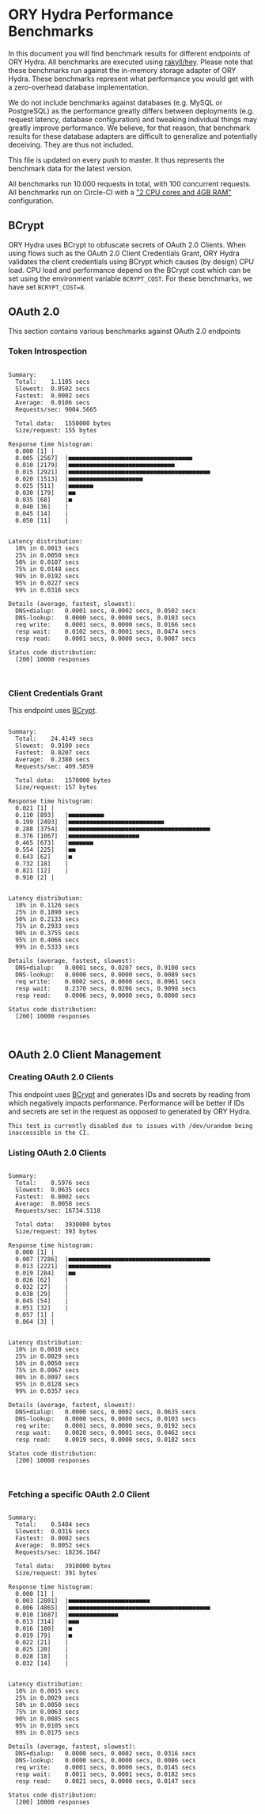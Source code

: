 # ORY Hydra Performance Benchmarks

In this document you will find benchmark results for different endpoints of ORY Hydra. All benchmarks are executed
using [rakyll/hey](https://github.com/rakyll/hey). Please note that these benchmarks run against the in-memory storage
adapter of ORY Hydra. These benchmarks represent what performance you would get with a zero-overhead database implementation.

We do not include benchmarks against databases (e.g. MySQL or PostgreSQL) as the performance greatly differs between
deployments (e.g. request latency, database configuration) and tweaking individual things may greatly improve performance.
We believe, for that reason, that benchmark results for these database adapters are difficult to generalize and potentially
deceiving. They are thus not included.

This file is updated on every push to master. It thus represents the benchmark data for the latest version.

All benchmarks run 10.000 requests in total, with 100 concurrent requests. All benchmarks run on Circle-CI with a
["2 CPU cores and 4GB RAM"](https://support.circleci.com/hc/en-us/articles/360000489307-Why-do-my-tests-take-longer-to-run-on-CircleCI-than-locally-)
configuration.

## BCrypt

ORY Hydra uses BCrypt to obfuscate secrets of OAuth 2.0 Clients. When using flows such as the OAuth 2.0 Client Credentials
Grant, ORY Hydra validates the client credentials using BCrypt which causes (by design) CPU load. CPU load and performance
depend on the BCrypt cost which can be set using the environment variable `BCRYPT_COST`. For these benchmarks,
we have set `BCRYPT_COST=8`.

## OAuth 2.0

This section contains various benchmarks against OAuth 2.0 endpoints

### Token Introspection

```

Summary:
  Total:	1.1105 secs
  Slowest:	0.0502 secs
  Fastest:	0.0002 secs
  Average:	0.0106 secs
  Requests/sec:	9004.5665
  
  Total data:	1550000 bytes
  Size/request:	155 bytes

Response time histogram:
  0.000 [1]	|
  0.005 [2567]	|■■■■■■■■■■■■■■■■■■■■■■■■■■■■■■■■■■■
  0.010 [2179]	|■■■■■■■■■■■■■■■■■■■■■■■■■■■■■■
  0.015 [2921]	|■■■■■■■■■■■■■■■■■■■■■■■■■■■■■■■■■■■■■■■■
  0.020 [1513]	|■■■■■■■■■■■■■■■■■■■■■
  0.025 [511]	|■■■■■■■
  0.030 [179]	|■■
  0.035 [68]	|■
  0.040 [36]	|
  0.045 [14]	|
  0.050 [11]	|


Latency distribution:
  10% in 0.0013 secs
  25% in 0.0050 secs
  50% in 0.0107 secs
  75% in 0.0148 secs
  90% in 0.0192 secs
  95% in 0.0227 secs
  99% in 0.0316 secs

Details (average, fastest, slowest):
  DNS+dialup:	0.0001 secs, 0.0002 secs, 0.0502 secs
  DNS-lookup:	0.0000 secs, 0.0000 secs, 0.0103 secs
  req write:	0.0001 secs, 0.0000 secs, 0.0166 secs
  resp wait:	0.0102 secs, 0.0001 secs, 0.0474 secs
  resp read:	0.0001 secs, 0.0000 secs, 0.0087 secs

Status code distribution:
  [200]	10000 responses



```

### Client Credentials Grant

This endpoint uses [BCrypt](#bcrypt).

```

Summary:
  Total:	24.4149 secs
  Slowest:	0.9100 secs
  Fastest:	0.0207 secs
  Average:	0.2380 secs
  Requests/sec:	409.5859
  
  Total data:	1570000 bytes
  Size/request:	157 bytes

Response time histogram:
  0.021 [1]	|
  0.110 [893]	|■■■■■■■■■■
  0.199 [2493]	|■■■■■■■■■■■■■■■■■■■■■■■■■■■
  0.288 [3754]	|■■■■■■■■■■■■■■■■■■■■■■■■■■■■■■■■■■■■■■■■
  0.376 [1867]	|■■■■■■■■■■■■■■■■■■■■
  0.465 [673]	|■■■■■■■
  0.554 [225]	|■■
  0.643 [62]	|■
  0.732 [18]	|
  0.821 [12]	|
  0.910 [2]	|


Latency distribution:
  10% in 0.1126 secs
  25% in 0.1890 secs
  50% in 0.2133 secs
  75% in 0.2933 secs
  90% in 0.3755 secs
  95% in 0.4066 secs
  99% in 0.5333 secs

Details (average, fastest, slowest):
  DNS+dialup:	0.0001 secs, 0.0207 secs, 0.9100 secs
  DNS-lookup:	0.0000 secs, 0.0000 secs, 0.0089 secs
  req write:	0.0002 secs, 0.0000 secs, 0.0961 secs
  resp wait:	0.2370 secs, 0.0206 secs, 0.9098 secs
  resp read:	0.0006 secs, 0.0000 secs, 0.0800 secs

Status code distribution:
  [200]	10000 responses



```

## OAuth 2.0 Client Management

### Creating OAuth 2.0 Clients

This endpoint uses [BCrypt](#bcrypt) and generates IDs and secrets by reading from  which negatively impacts
performance. Performance will be better if IDs and secrets are set in the request as opposed to generated by ORY Hydra.

```
This test is currently disabled due to issues with /dev/urandom being inaccessible in the CI.
```

### Listing OAuth 2.0 Clients

```

Summary:
  Total:	0.5976 secs
  Slowest:	0.0635 secs
  Fastest:	0.0002 secs
  Average:	0.0058 secs
  Requests/sec:	16734.5118
  
  Total data:	3930000 bytes
  Size/request:	393 bytes

Response time histogram:
  0.000 [1]	|
  0.007 [7286]	|■■■■■■■■■■■■■■■■■■■■■■■■■■■■■■■■■■■■■■■■
  0.013 [2221]	|■■■■■■■■■■■■
  0.019 [284]	|■■
  0.026 [62]	|
  0.032 [27]	|
  0.038 [29]	|
  0.045 [54]	|
  0.051 [32]	|
  0.057 [1]	|
  0.064 [3]	|


Latency distribution:
  10% in 0.0010 secs
  25% in 0.0029 secs
  50% in 0.0050 secs
  75% in 0.0067 secs
  90% in 0.0097 secs
  95% in 0.0128 secs
  99% in 0.0357 secs

Details (average, fastest, slowest):
  DNS+dialup:	0.0000 secs, 0.0002 secs, 0.0635 secs
  DNS-lookup:	0.0000 secs, 0.0000 secs, 0.0103 secs
  req write:	0.0001 secs, 0.0000 secs, 0.0192 secs
  resp wait:	0.0020 secs, 0.0001 secs, 0.0462 secs
  resp read:	0.0019 secs, 0.0000 secs, 0.0182 secs

Status code distribution:
  [200]	10000 responses



```

### Fetching a specific OAuth 2.0 Client

```

Summary:
  Total:	0.5484 secs
  Slowest:	0.0316 secs
  Fastest:	0.0002 secs
  Average:	0.0052 secs
  Requests/sec:	18236.1847
  
  Total data:	3910000 bytes
  Size/request:	391 bytes

Response time histogram:
  0.000 [1]	|
  0.003 [2801]	|■■■■■■■■■■■■■■■■■■■■■■■
  0.006 [4865]	|■■■■■■■■■■■■■■■■■■■■■■■■■■■■■■■■■■■■■■■■
  0.010 [1687]	|■■■■■■■■■■■■■■
  0.013 [314]	|■■■
  0.016 [180]	|■
  0.019 [79]	|■
  0.022 [21]	|
  0.025 [20]	|
  0.028 [18]	|
  0.032 [14]	|


Latency distribution:
  10% in 0.0015 secs
  25% in 0.0029 secs
  50% in 0.0050 secs
  75% in 0.0063 secs
  90% in 0.0085 secs
  95% in 0.0105 secs
  99% in 0.0175 secs

Details (average, fastest, slowest):
  DNS+dialup:	0.0000 secs, 0.0002 secs, 0.0316 secs
  DNS-lookup:	0.0000 secs, 0.0000 secs, 0.0086 secs
  req write:	0.0001 secs, 0.0000 secs, 0.0145 secs
  resp wait:	0.0011 secs, 0.0001 secs, 0.0182 secs
  resp read:	0.0021 secs, 0.0000 secs, 0.0147 secs

Status code distribution:
  [200]	10000 responses



```
